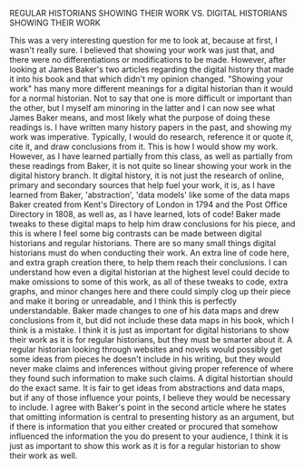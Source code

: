 REGULAR HISTORIANS SHOWING THEIR WORK VS. DIGITAL HISTORIANS SHOWING THEIR WORK

This was a very interesting question for me to look at, because at first, I wasn't really sure. I believed that showing your work was just that, and there were no differentiations or modifications to be made. However, after looking at James Baker's two articles regarding the digital history that made it into his book and that which didn't my opinion changed. "Showing your work" has many more different meanings for a digital historian than it would for a normal historian. Not to say that one is more difficult or important than the other, but I myself am minoring in the latter and I can now see what James Baker means, and most likely what the purpose of doing these readings is. I have written many history papers in the past, and showing my work was imperative. Typically, I would do research, reference it or quote it, cite it, and draw conclusions from it. This is how I would show my work. However, as I have learned partially from this class, as well as partially from these readings from Baker, it is not quite so linear showing your work in the digital history branch. It digital history, it is not just the research of online, primary and secondary sources that help fuel your work, it is, as I have learned from Baker, 'abstraction', 'data models' like some of the data maps Baker created from Kent's Directory of London in 1794 and the Post Office Directory in 1808, as well as, as I have learned, lots of code! Baker made tweaks to these digital maps to help him draw conclusions for his piece, and this is where I feel some big contrasts can be made between digital historians and regular historians. There are so many small things digital historians must do when conducting their work. An extra line of code here, and extra graph creation there, to help them reach their conclusions. I can understand how even a digital historian at the highest level could decide to make omissions to some of this work, as all of these tweaks to code, extra graphs, and minor changes here and there could simply clog up their piece and make it boring or unreadable, and I think this is perfectly understandable. Baker made changes to one of his data maps and drew conclusions from it, but did not include these data maps in his book, which I think is a mistake. I think it is just as important for digital historians to show their work as it is for regular historians, but they must be smarter about it. A regular historian looking through websites and novels would possibly get some ideas from pieces he doesn't include in his writing, but they would never make claims and inferences without giving proper reference of where they found such information to make such claims. A digital histortian should do the exact same. It is fair to get ideas from abstractions and data maps, but if any of those influence your points, I believe they would be necessary to include. I agree with Baker's point in the second article where he states that omitting information is central to presenting history as an argument, but if there is information that you either created or procured that somehow influenced the information the you do present to your audience, I think it is just as important to show this work as it is for a regular historian to show their work as well.
